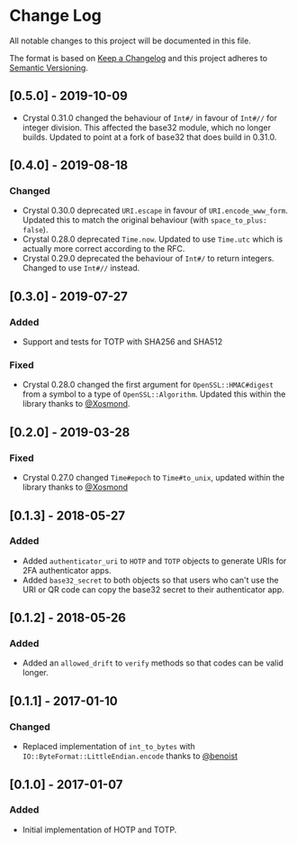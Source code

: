 # Change Log

All notable changes to this project will be documented in this file.

The format is based on [Keep a Changelog](http://keepachangelog.com/)
and this project adheres to [Semantic Versioning](http://semver.org/).

## [0.5.0] - 2019-10-09

- Crystal 0.31.0 changed the behaviour of `Int#/` in favour of `Int#//` for integer division. This affected the base32 module, which no longer builds. Updated to point at a fork of base32 that does build in 0.31.0.

## [0.4.0] - 2019-08-18

### Changed

- Crystal 0.30.0 deprecated `URI.escape` in favour of `URI.encode_www_form`. Updated this to match the original behaviour (with `space_to_plus: false`).
- Crystal 0.28.0 deprecated `Time.now`. Updated to use `Time.utc` which is actually more correct according to the RFC.
- Crystal 0.29.0 deprecated the behaviour of `Int#/` to return integers. Changed to use `Int#//` instead.

## [0.3.0] - 2019-07-27

### Added

- Support and tests for TOTP with SHA256 and SHA512

### Fixed

- Crystal 0.28.0 changed the first argument for `OpenSSL::HMAC#digest` from a symbol to a type of `OpenSSL::Algorithm`. Updated this within the library thanks to [@Xosmond](https://github.com/Xosmond).

## [0.2.0] - 2019-03-28

### Fixed

- Crystal 0.27.0 changed `Time#epoch` to `Time#to_unix`, updated within the library thanks to [@Xosmond](https://github.com/Xosmond)

## [0.1.3] - 2018-05-27

### Added

- Added `authenticator_uri` to `HOTP` and `TOTP` objects to generate URIs for 2FA authenticator apps.
- Added `base32_secret` to both objects so that users who can't use the URI or QR code can copy the base32 secret to their authenticator app.

## [0.1.2] - 2018-05-26

### Added

- Added an `allowed_drift` to `verify` methods so that codes can be valid longer.

## [0.1.1] - 2017-01-10

### Changed

- Replaced implementation of `int_to_bytes` with `IO::ByteFormat::LittleEndian.encode` thanks to [@benoist](https://github.com/benoist)

## [0.1.0] - 2017-01-07

### Added

- Initial implementation of HOTP and TOTP.
